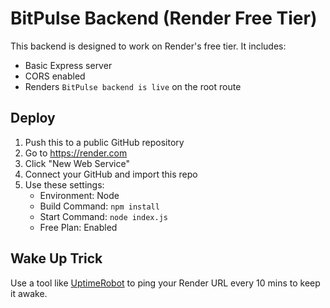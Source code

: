 # BitPulse Backend (Render Free Tier)

This backend is designed to work on Render's free tier. It includes:
- Basic Express server
- CORS enabled
- Renders `BitPulse backend is live` on the root route

## Deploy

1. Push this to a public GitHub repository
2. Go to https://render.com
3. Click "New Web Service"
4. Connect your GitHub and import this repo
5. Use these settings:
   - Environment: Node
   - Build Command: `npm install`
   - Start Command: `node index.js`
   - Free Plan: Enabled

## Wake Up Trick

Use a tool like [UptimeRobot](https://uptimerobot.com) to ping your Render URL every 10 mins to keep it awake.